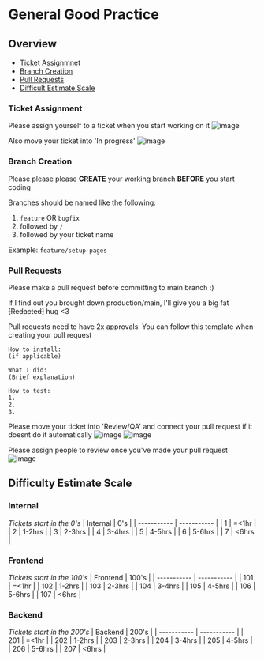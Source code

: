 # General Good Practice

## Overview

* [Ticket Assignmnet](#ticket-assignment)
* [Branch Creation](#branch-creation)
* [Pull Requests](#pull-requests)
* [Difficult Estimate Scale](#difficulty-estimate-scale)

### Ticket Assignment
Please assign yourself to a ticket when you start working on it
![image](https://user-images.githubusercontent.com/49925170/223927803-5788d64d-0c67-4630-a611-2eb6658ecbf7.png)

Also move your ticket into 'In progress' 
![image](https://user-images.githubusercontent.com/49925170/223928300-1c52ead5-8f71-4258-9338-82d058cd3ded.png)

### Branch Creation
Please please please **CREATE** your working branch **BEFORE** you start coding

Branches should be named like the following: 
1. ```feature``` OR ```bugfix```
2. followed by ```/```
3. followed by your ticket name

Example: ```feature/setup-pages```

### Pull Requests
Please make a pull request before committing to main branch :) 

If I find out you brought down production/main, I'll give you a big fat ~~[Redacted]~~ hug <3

Pull requests need to have 2x approvals. You can follow this template when creating your pull request

```
How to install:
(if applicable)

What I did:
(Brief explanation)

How to test:
1.
2.
3.
```

Please move your ticket into 'Review/QA' and connect your pull request if it doesnt do it automatically
![image](https://user-images.githubusercontent.com/49925170/223928398-ed937ad9-7a3e-4509-b568-02424b849b13.png)
![image](https://user-images.githubusercontent.com/49925170/223928473-cae5eaf4-45c8-480d-8152-05b06f20ad74.png)

Please assign people to review once you've made your pull request
![image](https://user-images.githubusercontent.com/49925170/223928825-60a6e67b-c33a-458e-86fe-ad24cebaf13b.png)

## Difficulty Estimate Scale
 
### Internal
*Tickets start in the 0's*
|   Internal   | 0's |
| ----------- | ----------- |
| 1   | =<1hr        |
| 2   | 1-2hrs       |
| 3   | 2-3hrs       |
| 4   | 3-4hrs       |
| 5   | 4-5hrs       |
| 6   | 5-6hrs       |
| 7   | <6hrs        |

### Frontend
*Tickets start in the 100's*
|   Frontend   | 100's |
| ----------- | ----------- |
| 101   | =<1hr        |
| 102   | 1-2hrs       |
| 103   | 2-3hrs       |
| 104   | 3-4hrs       |
| 105   | 4-5hrs       |
| 106   | 5-6hrs       |
| 107   | <6hrs        |

### Backend
*Tickets start in the 200's*
|   Backend   | 200's |
| ----------- | ----------- |
| 201   | =<1hr        |
| 202   | 1-2hrs       |
| 203   | 2-3hrs       |
| 204   | 3-4hrs       |
| 205   | 4-5hrs       |
| 206   | 5-6hrs       |
| 207   | <6hrs        |
